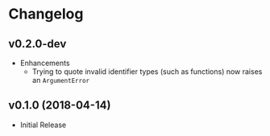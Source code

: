 # Changelog

## v0.2.0-dev

- Enhancements
    - Trying to quote invalid identifier types (such as functions) now raises an `ArgumentError`

## v0.1.0 (2018-04-14)

- Initial Release

